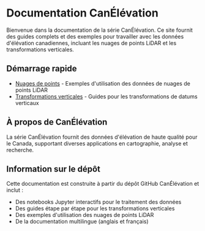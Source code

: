 # Documentation CanÉlévation

Bienvenue dans la documentation de la série CanÉlévation. Ce site fournit des guides complets et des exemples pour travailler avec les données d'élévation canadiennes, incluant les nuages de points LiDAR et les transformations verticales.

## Démarrage rapide

* [Nuages de points](pointclouds/index.md) - Exemples d'utilisation des données de nuages de points LiDAR
* [Transformations verticales](vertical-transformations/index.md) - Guides pour les transformations de datums verticaux

## À propos de CanÉlévation

La série CanÉlévation fournit des données d'élévation de haute qualité pour le Canada, supportant diverses applications en cartographie, analyse et recherche.

## Information sur le dépôt

Cette documentation est construite à partir du dépôt GitHub CanÉlévation et inclut :

* Des notebooks Jupyter interactifs pour le traitement des données
* Des guides étape par étape pour les transformations verticales
* Des exemples d'utilisation des nuages de points LiDAR
* De la documentation multilingue (anglais et français)